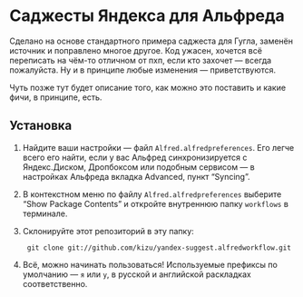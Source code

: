 # Саджесты Яндекса для Альфреда

Сделано на основе стандартного примера саджеста для Гугла, заменён источник и поправлено многое другое. Код ужасен, хочется всё переписать на чём-то отличном от пхп, если кто захочет — всегда пожалуйста. Ну и в принципе любые изменения — приветствуются.

Чуть позже тут будет описание того, как можно это поставить и какие фичи, в принципе, есть.

## Установка

1. Найдите ваши настройки — файл `Alfred.alfredpreferences`. Его легче всего его найти, если у вас Альфред синхронизируется с Яндекс.Диском, Дропбоксом или подобным сервисом — в настройках Альфреда вкладка Advanced, пункт “Syncing”.

2. В контекстном меню по файлу `Alfred.alfredpreferences` выберите “Show Package Contents” и откройте внутреннюю папку `workflows` в терминале.

3. Склонируйте этот репозиторий в эту папку:

        git clone git://github.com/kizu/yandex-suggest.alfredworkflow.git

4. Всё, можно начинать пользоваться! Используемые префиксы по умолчанию — `я` или `y`, в русской и английской раскладках соответственно.
